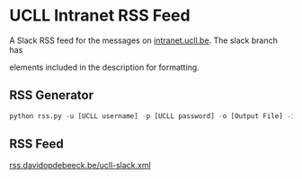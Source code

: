 # UCLL Intranet RSS Feed
A Slack RSS feed for the messages on [intranet.ucll.be](https://intranet.ucll.be).
The slack branch has <p> elements included in the description for formatting.

## RSS Generator
```python
python rss.py -u [UCLL username] -p [UCLL password] -o [Output File] -i [Initialise database]
```
## RSS Feed
[rss.davidopdebeeck.be/ucll-slack.xml](http://rss.davidopdebeeck.be/ucll-slack.xml)
